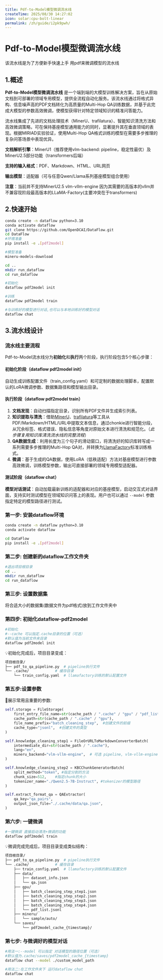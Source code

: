```yaml
---
title: Pdf-to-Model模型微调流水线
createTime: 2025/08/30 14:27:02
icon: solar:cpu-bolt-linear
permalink: /zh/guide/i2pk9pwh/
---
```

# Pdf-to-Model模型微调流水线

该流水线是为了方便新手快速上手 用pdf来微调模型的流水线

## 1.概述

**Pdf-to-Model模型微调流水线** 是一个端到端的大模型训练解决方案，旨在从原始文档到可部署的领域专用模型，提供全流程自动化服务。该流水线通过将格式异构、信息噪声高的PDF文档转化为高质量的Multi-Hop QA训练数据，并基于此完成大模型的参数高效微调，使模型获得针对特定领域知识的精准问答能力。

流水线集成了先进的文档处理技术（MinerU、trafilatura）、智能知识清洗方法和高效微调策略，可在保持基座模型通用能力的同时，显著提升其在垂直领域的表现。根据MIRIAD实验验证，使用Multi-Hop QA格式训练的模型在需要多步推理的复杂问答场景中表现优异。

**文档解析引擎**：MinerU1（推荐使用vlm-backend: pipeline，稳定性最优）及MinerU2.5部分功能（transformers后端）

**支持的输入格式**：PDF、Markdown、HTML、URL网页

**输出模型**：适配器（可与任意Qwen/Llama系列基座模型组合使用）

**注意**：当前并不支持MinerU2.5 vlm-vllm-engine 因为其需要的高版本的vllm并不兼容现阶段最高版本的LLaMA-Factory(主要冲突在于transformers)



## 2.快速开始

```bash
conda create -n dataflow python=3.10
conda activate dataflow
git clone https://github.com/OpenDCAI/DataFlow.git
cd DataFlow
#环境准备
pip install -e .[pdf2model]

#模型准备
mineru-models-download

cd ..
mkdir run_dataflow
cd run_dataflow

#初始化 
dataflow pdf2model init

#训练
dataflow pdf2model train

#与训练好的模型进行对话,也可以与本地训练好的模型对话
dataflow chat
```



## 3.流水线设计

### 流水线主要流程

Pdf-to-Model流水线分为**初始化**和**执行**两个阶段，执行阶段包含5个核心步骤：

#### 初始化阶段（dataflow pdf2model init）

自动生成训练配置文件（train_config.yaml）和可定制的数据处理脚本，配置默认的LoRA微调参数、数据集路径和模型输出目录。

#### 执行阶段（dataflow pdf2model train）

1. **文档发现**：自动扫描指定目录，识别所有PDF文件并生成索引列表。
2. **知识提取与清洗**：借助[MinerU](https://github.com/opendatalab/MinerU)、[trafilatura](https://github.com/adbar/trafilatura)等工具从PDF/Markdown/HTML/URL中提取文本信息，通过chonkie进行智能分段，从冗余标签、格式错误、隐私信息等角度对原始文本进行清洗和规范化。（*此步骤复用知识库清洗流水线的完整流程*）
3. **QA数据生成**：利用长度为三个句子的滑动窗口，将清洗好的知识库转写成一系列需要多步推理的Multi-Hop QA对，并转换为[LlamaFactory](https://github.com/hiyouga/LLaMA-Factory)标准训练格式。
4. **微调**：基于生成的QA数据，使用LoRA（低秩适配）方法对基座模型进行参数高效微调，训练模型参数，输出可直接部署的领域专用模型适配器。

#### 测试阶段（dataflow chat）

**模型对话测试**：自动加载最新训练的适配器和对应的基座模型，启动交互式对话界面，支持实时测试模型在领域知识问答上的表现。用户也可以通过 `--model` 参数指定特定的模型路径进行测试。



### 第一步: 安装dataflow环境

```bash
conda create -n dataflow python=3.10
conda activate dataflow

cd DataFlow
pip install -e .[pdf2model]
```



### 第二步: 创建新的dataflow工作文件夹

```bash
#退出项目根目录
cd ..
mkdir run_dataflow
cd run_dataflow
```



### 第三步: 设置数据集

将合适大小的数据集(数据文件为pdf格式)放到工作文件夹中



### 第四步: 初始化dataflow-pdf2model

```bash
#初始化 
#--cache 可以指定.cache目录的位置（可选）
#默认值为当前文件夹目录
dataflow pdf2model init
```

💡初始化完成后，项目目录变成：

```bash
项目根目录/
├── pdf_to_qa_pipeline.py  # pipeline执行文件
└── .cache/            # 缓存目录
    └── train_config.yaml  # llamafactory训练的默认配置文件
```



### 第五步:设置参数

🌟展示常用且重要的参数:

```python
self.storage = FileStorage(
    first_entry_file_name=str(cache_path / ".cache" / "gpu" / "pdf_list.jsonl"),
    cache_path=str(cache_path / ".cache" / "gpu"),
    file_name_prefix="batch_cleaning_step",  #创建文件的前缀
    cache_type="jsonl",  #创建文件的类型
)

self.knowledge_cleaning_step1 = FileOrURLToMarkdownConverterBatch(
    intermediate_dir=str(cache_path / ".cache"),
    lang="en",
    mineru_backend="vlm-vllm-engine",  # 可选 pipeline, vlm-vllm-engine, vlm-vllm-transformer
)

self.knowledge_cleaning_step2 = KBCChunkGeneratorBatch(
    split_method="token", #指定分割的方法  
    chunk_size=512,    #指定chunk的大小
    tokenizer_name="./Qwen2.5-7B-Instruct", #tokenizer的模型路径
)

self.extract_format_qa = QAExtractor(
    qa_key="qa_pairs",
    output_json_file="./.cache/data/qa.json",
)
```



### 第六步: 一键微调

```bash
#一键微调 直接启动清洗+微调的功能
dataflow pdf2model train
```

💡微调完成完成后，项目目录变成类似结构：

```bash
项目根目录/
├── pdf_to_qa_pipeline.py  # pipeline执行文件
└── .cache/            # 缓存目录
    ├── train_config.yaml  # llamafactory训练的默认配置文件
    ├── data/
    │   ├── dataset_info.json
    │   └── qa.json
    ├── gpu/
    │   ├── batch_cleaning_step_step1.json
    │   ├── batch_cleaning_step_step2.json
    │   ├── batch_cleaning_step_step3.json
    │   ├── batch_cleaning_step_step4.json
    │   └── pdf_list.jsonl
    ├── mineru/
    │   └── sample/auto/
    └── saves/
        └── pdf2model_cache_{timestamp}/
```

### 第七步: 与微调好的模型对话

```bash
#用法一:--model 可以指定 对话模型的路径位置（可选）
#默认值为.cache/saves/pdf2model_cache_{timestamp}
dataflow chat --model ./custom_model_path

#用法二:在工作文件夹下 运行dataflow chat
dataflow chat
```
